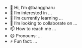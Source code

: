 - 👋 Hi, I’m @banggharu
- 👀 I’m interested in ...
- 🌱 I’m currently learning ...
- 💞️ I’m looking to collaborate on ...
- 📫 How to reach me ...
- 😄 Pronouns: ...
- ⚡ Fun fact: ...

<!---
banggharu/banggharu is a ✨ special ✨ repository because its `README.md` (this file) appears on your GitHub profile.
You can click the Preview link to take a look at your changes.
--->

